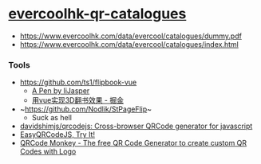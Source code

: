 [evercoolhk-qr-catalogues](https://dirkarnez.github.io/evercoolhk-qr-catalogues/)
=================================================================================
- https://www.evercoolhk.com/data/evercool/catalogues/dummy.pdf
- https://www.evercoolhk.com/data/evercool/catalogues/index.html
### Tools
- https://github.com/ts1/flipbook-vue
  - [A Pen by liJasper](https://codepen.io/lijasper/pen/mdqLXzK)
  - [用vue实现3D翻书效果 - 掘金](https://juejin.cn/post/7067434018651766797)
- ~https://github.com/Nodlik/StPageFlip~
  - Suck as hell
- [davidshimjs/qrcodejs: Cross-browser QRCode generator for javascript](https://github.com/davidshimjs/qrcodejs)
- [EasyQRCodeJS, Try It!](https://www.easyproject.cn/easyqrcodejs/tryit.html)
- [QRCode Monkey - The free QR Code Generator to create custom QR Codes with Logo](https://www.qrcode-monkey.com/)
